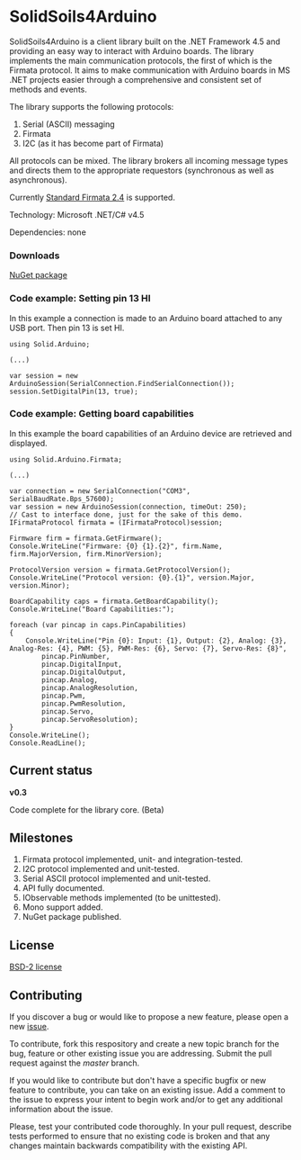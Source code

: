 # SolidSoils4Arduino

SolidSoils4Arduino is a client library built on the .NET Framework 4.5 and providing an easy way to interact with Arduino boards.
The library implements the main communication protocols, the first of which is the Firmata protocol.
It aims to make communication with Arduino boards in MS .NET projects easier
through a comprehensive and consistent set of methods and events.

The library supports the following protocols:

1. Serial (ASCII) messaging
2. Firmata
3. I2C (as it has become part of Firmata)

All protocols can be mixed. The library brokers all incoming message types
and directs them to the appropriate requestors (synchronous as well as asynchronous).

Currently [Standard Firmata 2.4](https://github.com/firmata/protocol/blob/master/protocol.md) is supported.

Technology: Microsoft .NET/C# v4.5

Dependencies: none

### Downloads

[NuGet package](https://www.nuget.org/packages/SolidSoils.Arduino.Client/#)

### Code example: Setting pin 13 HI

In this example a connection is made to an Arduino board attached to any USB port. Then pin 13 is set HI.

    using Solid.Arduino;

    (...)

	var session = new ArduinoSession(SerialConnection.FindSerialConnection());
	session.SetDigitalPin(13, true);


### Code example: Getting board capabilities

In this example the board capabilities of an Arduino device are retrieved and displayed.

    using Solid.Arduino.Firmata;

    (...)

    var connection = new SerialConnection("COM3", SerialBaudRate.Bps_57600);
	var session = new ArduinoSession(connection, timeOut: 250);
    // Cast to interface done, just for the sake of this demo.
	IFirmataProtocol firmata = (IFirmataProtocol)session;
	
	Firmware firm = firmata.GetFirmware();
	Console.WriteLine("Firmware: {0} {1}.{2}", firm.Name, firm.MajorVersion, firm.MinorVersion);
	
	ProtocolVersion version = firmata.GetProtocolVersion();
	Console.WriteLine("Protocol version: {0}.{1}", version.Major, version.Minor);
	
	BoardCapability caps = firmata.GetBoardCapability();
	Console.WriteLine("Board Capabilities:");
	
	foreach (var pincap in caps.PinCapabilities)
	{
	    Console.WriteLine("Pin {0}: Input: {1}, Output: {2}, Analog: {3}, Analog-Res: {4}, PWM: {5}, PWM-Res: {6}, Servo: {7}, Servo-Res: {8}",
	        pincap.PinNumber,
			pincap.DigitalInput,
			pincap.DigitalOutput,
			pincap.Analog,
			pincap.AnalogResolution,
			pincap.Pwm,
			pincap.PwmResolution,
	        pincap.Servo,
			pincap.ServoResolution);
	}
	Console.WriteLine();
    Console.ReadLine();

## Current status

**v0.3**

Code complete for the library core. (Beta)

## Milestones

1. Firmata protocol implemented, unit- and integration-tested.
2. I2C protocol implemented and unit-tested.
3. Serial ASCII protocol implemented and unit-tested.
4. API fully documented.
5. IObservable methods implemented (to be unittested).
6. Mono support added.
7. NuGet package published.

## License
[BSD-2 license](https://github.com/SolidSoils/Arduino/blob/master/LICENSE.md)

## Contributing
If you discover a bug or would like to propose a new feature,
please open a new [issue](https://github.com/solidsoils/arduino/issues?sort=created&state=open).

To contribute, fork this respository and create a new topic branch for the bug,
feature or other existing issue you are addressing. Submit the pull request against the *master* branch.

If you would like to contribute but don't have a specific bugfix or new feature to contribute,
you can take on an existing issue. Add a comment to
the issue to express your intent to begin work and/or to get any additional information about the issue.

Please, test your contributed code thoroughly. In your pull request, describe tests performed to ensure 
that no existing code is broken and that any changes maintain backwards compatibility with the existing API.
